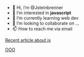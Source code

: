 - 👋 Hi, I’m @Jsteinbrenner
- 👀 I’m interested in **javascript**
- 🌱 I’m currently learning web dev
- 💞️ I’m looking to collaborate on ...
- 📫 How to reach me via email

[Recent article about js](https://softwarewith.me/posts/how-to-find-an-element-in-a-javascript-array/)

[OOO](https://indexof.neocities.org)
